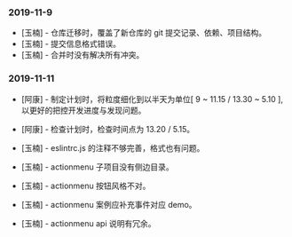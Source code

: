 ### 2019-11-9

- [玉楠] - 仓库迁移时，覆盖了新仓库的 git 提交记录、依赖、项目结构。
- [玉楠] - 提交信息格式错误。
- [玉楠] - 合并时没有解决所有冲突。

### 2019-11-11

- [阿康] - 制定计划时，将粒度细化到以半天为单位[ 9 ~ 11.15 / 13.30 ~ 5.10 ], 以更好的把控开发进度与发现问题。
- [阿康] - 检查计划时，检查时间点为 13.20 / 5.15。

- [玉楠] - eslintrc.js 的注释不够完善，格式也有问题。
- [玉楠] - actionmenu 子项目没有侧边目录。
- [玉楠] - actionmenu 按钮风格不对。
- [玉楠] - actionmenu 案例应补充事件对应 demo。
- [玉楠] - actionmenu api 说明有冗余。

